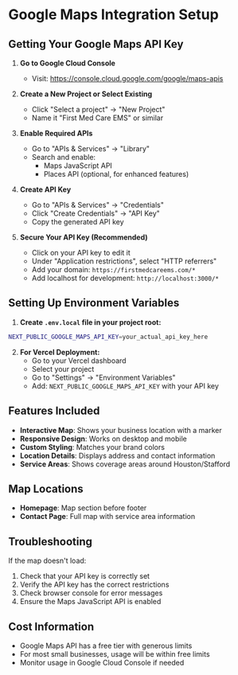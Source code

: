 # Google Maps Integration Setup

## Getting Your Google Maps API Key

1. **Go to Google Cloud Console**
   - Visit: https://console.cloud.google.com/google/maps-apis

2. **Create a New Project or Select Existing**
   - Click "Select a project" → "New Project"
   - Name it "First Med Care EMS" or similar

3. **Enable Required APIs**
   - Go to "APIs & Services" → "Library"
   - Search and enable:
     - Maps JavaScript API
     - Places API (optional, for enhanced features)

4. **Create API Key**
   - Go to "APIs & Services" → "Credentials"
   - Click "Create Credentials" → "API Key"
   - Copy the generated API key

5. **Secure Your API Key (Recommended)**
   - Click on your API key to edit it
   - Under "Application restrictions", select "HTTP referrers"
   - Add your domain: `https://firstmedcareems.com/*`
   - Add localhost for development: `http://localhost:3000/*`

## Setting Up Environment Variables

1. **Create `.env.local` file in your project root:**
```bash
NEXT_PUBLIC_GOOGLE_MAPS_API_KEY=your_actual_api_key_here
```

2. **For Vercel Deployment:**
   - Go to your Vercel dashboard
   - Select your project
   - Go to "Settings" → "Environment Variables"
   - Add: `NEXT_PUBLIC_GOOGLE_MAPS_API_KEY` with your API key

## Features Included

- **Interactive Map**: Shows your business location with a marker
- **Responsive Design**: Works on desktop and mobile
- **Custom Styling**: Matches your brand colors
- **Location Details**: Displays address and contact information
- **Service Areas**: Shows coverage areas around Houston/Stafford

## Map Locations

- **Homepage**: Map section before footer
- **Contact Page**: Full map with service area information

## Troubleshooting

If the map doesn't load:
1. Check that your API key is correctly set
2. Verify the API key has the correct restrictions
3. Check browser console for error messages
4. Ensure the Maps JavaScript API is enabled

## Cost Information

- Google Maps API has a free tier with generous limits
- For most small businesses, usage will be within free limits
- Monitor usage in Google Cloud Console if needed
